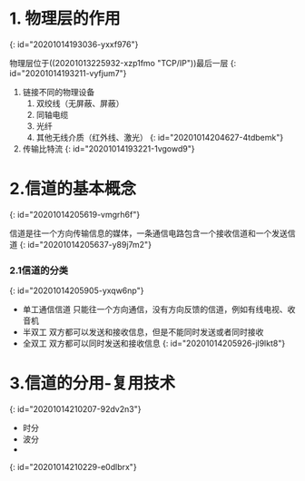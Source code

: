 # 1. 物理层的作用
{: id="20201014193036-yxxf976"}

物理层位于((20201013225932-xzp1fmo "TCP/IP"))最后一层
{: id="20201014193211-vyfjum7"}

1. 链接不同的物理设备
   1. 双绞线（无屏蔽、屏蔽）
   2. 同轴电缆
   3. 光纤
   4. 其他无线介质（红外线、激光）
   {: id="20201014204627-4tdbemk"}
2. 传输比特流
{: id="20201014193221-1vgowd9"}

# 2.信道的基本概念
{: id="20201014205619-vmgrh6f"}

信道是往一个方向传输信息的媒体，一条通信电路包含一个接收信道和一个发送信道
{: id="20201014205637-y89j7m2"}

### 2.1信道的分类
{: id="20201014205905-yxqw6np"}

- 单工通信信道
  只能往一个方向通信，没有方向反馈的信道，例如有线电视、收音机
- 半双工
  双方都可以发送和接收信息，但是不能同时发送或者同时接收
- 全双工
  双方都可以同时发送和接收信息
{: id="20201014205926-jl9lkt8"}

# 3.信道的分用-复用技术
{: id="20201014210207-92dv2n3"}

- 时分
- 波分
-
{: id="20201014210229-e0dlbrx"}
